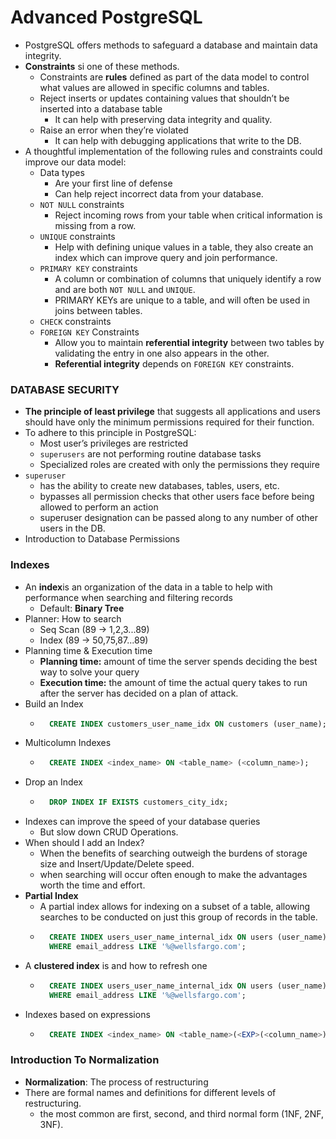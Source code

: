 # Advanced PostgreSQL
 * PostgreSQL offers methods to safeguard a database and maintain data integrity.
 * **Constraints** si one of these methods. 
    * Constraints are **rules** defined as part of the data model to control what values are allowed in specific columns and tables.
    * Reject inserts or updates containing values that shouldn’t be inserted into a database table
        * It can help with preserving data integrity and quality.
    * Raise an error when they’re violated
        * It can help with debugging applications that write to the DB.
* A thoughtful implementation of the following rules and constraints could improve our data model:
    * Data types
        * Are your first line of defense
        * Can help reject incorrect data from your database.
    * `NOT NULL` constraints
        * Reject incoming rows from your table when critical information is missing from a row.
    * `UNIQUE` constraints
        * Help with defining unique values in a table, they also create an index which can improve query and join performance.
    * `PRIMARY KEY` constraints
        * A column or combination of columns that uniquely identify a row and are both `NOT NULL` and `UNIQUE`. 
        * PRIMARY KEYs are unique to a table, and will often be used in joins between tables.
    * `CHECK` constraints
    * `FOREIGN KEY` Constraints
        *  Allow you to maintain **referential integrity** between two tables by validating the entry in one also appears in the other. 
        * **Referential integrity** depends on `FOREIGN KEY` constraints.

### DATABASE SECURITY
* **The principle of least privilege** that suggests all applications and users should have only the minimum permissions required for their function.
* To adhere to this principle in PostgreSQL:
    * Most user’s privileges are restricted 
    * `superusers` are not performing routine database tasks
    * Specialized roles are created with only the permissions they require
* `superuser` 
    * has the ability to create new databases, tables, users, etc.
    * bypasses all permission checks that other users face before being allowed to perform an action
    * superuser designation can be passed along to any number of other users in the DB.
* Introduction to Database Permissions

### Indexes
* An **index**is an organization of the data in a table to help with performance when searching and filtering records
    * Default: **Binary Tree**
* Planner: How to search
    * Seq Scan (89 → 1,2,3...89)
    * Index (89 → 50,75,87...89)
* Planning time & Execution time
    * **Planning time:** amount of time the server spends deciding the best way to solve your query
    * **Execution time:**  the amount of time the actual query takes to run after the server has decided on a plan of attack.
* Build an Index
    * ```sql
        CREATE INDEX customers_user_name_idx ON customers (user_name);
        ```
* Multicolumn Indexes
    * ```sql
        CREATE INDEX <index_name> ON <table_name> (<column_name>);
        ```
* Drop an Index
    * ```sql
        DROP INDEX IF EXISTS customers_city_idx;
        ```
* Indexes can improve the speed of your database queries
    * But slow down CRUD Operations.
* When should I add an Index?
    *  When the benefits of searching outweigh the burdens of storage size and Insert/Update/Delete speed. 
    * when searching will occur often enough to make the advantages worth the time and effort.
* **Partial Index**
    * A partial index allows for indexing on a subset of a table, allowing searches to be conducted on just this group of records in the table.
    * ```sql
        CREATE INDEX users_user_name_internal_idx ON users (user_name)
        WHERE email_address LIKE '%@wellsfargo.com';
        ```
* A **clustered index** is and how to refresh one
    * ```sql
        CREATE INDEX users_user_name_internal_idx ON users (user_name)
        WHERE email_address LIKE '%@wellsfargo.com';
        ```
* Indexes based on expressions
    * ```sql
        CREATE INDEX <index_name> ON <table_name>(<EXP>(<column_name>));
        ```

### Introduction To Normalization
* **Normalization**: The process of restructuring
* There are formal names and definitions for different levels of restructuring.
    * the most common are first, second, and third normal form (1NF, 2NF, 3NF). 